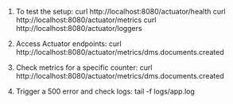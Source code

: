 1. To test the setup:
curl http://localhost:8080/actuator/health
curl http://localhost:8080/actuator/metrics
curl http://localhost:8080/actuator/loggers

2. Access Actuator endpoints:
curl http://localhost:8080/actuator/metrics/dms.documents.created

3. Check metrics for a specific counter:
curl http://localhost:8080/actuator/metrics/dms.documents.created

4. Trigger a 500 error and check logs:
tail -f logs/app.log